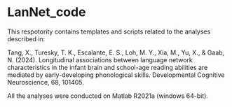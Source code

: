 # LanNet_code
This respotority contains templates and scripts related to the analyses described in:

Tang, X., Turesky, T. K., Escalante, E. S., Loh, M. Y., Xia, M., Yu, X., & Gaab, N. (2024). Longitudinal associations between language network characteristics in the infant brain and school-age reading abilities are mediated by early-developing phonological skills. Developmental Cognitive Neuroscience, 68, 101405.

All the analyses were conducted on Matlab R2021a (windows 64-bit).

